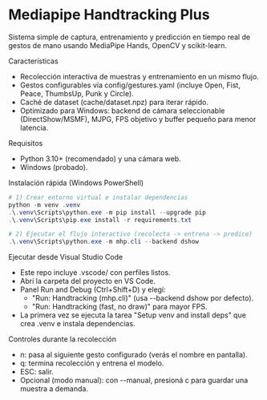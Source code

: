 # Mediapipe Handtracking Plus

Sistema simple de captura, entrenamiento y predicción en tiempo real de gestos de mano usando MediaPipe Hands, OpenCV y scikit-learn.

Características
- Recolección interactiva de muestras y entrenamiento en un mismo flujo.
- Gestos configurables vía config/gestures.yaml (incluye Open, Fist, Peace, ThumbsUp, Punk y Circle).
- Caché de dataset (cache/dataset.npz) para iterar rápido.
- Optimizado para Windows: backend de cámara seleccionable (DirectShow/MSMF), MJPG, FPS objetivo y buffer pequeño para menor latencia.

Requisitos
- Python 3.10+ (recomendado) y una cámara web.
- Windows (probado).

Instalación rápida (Windows PowerShell)
```powershell
# 1) Crear entorno virtual e instalar dependencias
python -m venv .venv
.\.venv\Scripts\python.exe -m pip install --upgrade pip
.\.venv\Scripts\pip.exe install -r requirements.txt

# 2) Ejecutar el flujo interactivo (recolecta -> entrena -> predice)
.\.venv\Scripts\python.exe -m mhp.cli --backend dshow
```

Ejecutar desde Visual Studio Code
- Este repo incluye .vscode/ con perfiles listos.
- Abrí la carpeta del proyecto en VS Code.
- Panel Run and Debug (Ctrl+Shift+D) y elegí:
  - "Run: Handtracking (mhp.cli)" (usa --backend dshow por defecto).
  - "Run: Handtracking (fast, no draw)" para mayor FPS.
- La primera vez se ejecuta la tarea "Setup venv and install deps" que crea .venv e instala dependencias.

Controles durante la recolección
- n: pasa al siguiente gesto configurado (verás el nombre en pantalla).
- q: termina recolección y entrena el modelo.
- ESC: salir.
- Opcional (modo manual): con --manual, presioná c para guardar una muestra a demanda.


